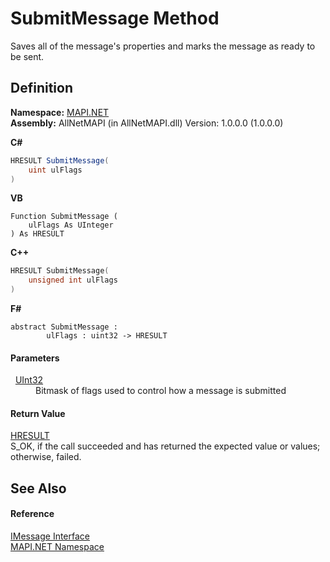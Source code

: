# SubmitMessage Method


Saves all of the message's properties and marks the message as ready to be sent.



## Definition
**Namespace:** <a href="5bef4637-66f8-16d4-e5f4-4d0da57a1538.md">MAPI.NET</a>  
**Assembly:** AllNetMAPI (in AllNetMAPI.dll) Version: 1.0.0.0 (1.0.0.0)

**C#**
``` C#
HRESULT SubmitMessage(
	uint ulFlags
)
```
**VB**
``` VB
Function SubmitMessage ( 
	ulFlags As UInteger
) As HRESULT
```
**C++**
``` C++
HRESULT SubmitMessage(
	unsigned int ulFlags
)
```
**F#**
``` F#
abstract SubmitMessage : 
        ulFlags : uint32 -> HRESULT 
```



#### Parameters
<dl><dt>  <a href="https://learn.microsoft.com/dotnet/api/system.uint32" target="_blank" rel="noopener noreferrer">UInt32</a></dt><dd>Bitmask of flags used to control how a message is submitted</dd></dl>

#### Return Value
<a href="50596607-a328-ef10-6ea9-0448fbb7d197.md">HRESULT</a>  
S_OK, if the call succeeded and has returned the expected value or values; otherwise, failed.

## See Also


#### Reference
<a href="f542b7a9-d1ab-fed6-c2df-7c20b044fccc.md">IMessage Interface</a>  
<a href="5bef4637-66f8-16d4-e5f4-4d0da57a1538.md">MAPI.NET Namespace</a>  

